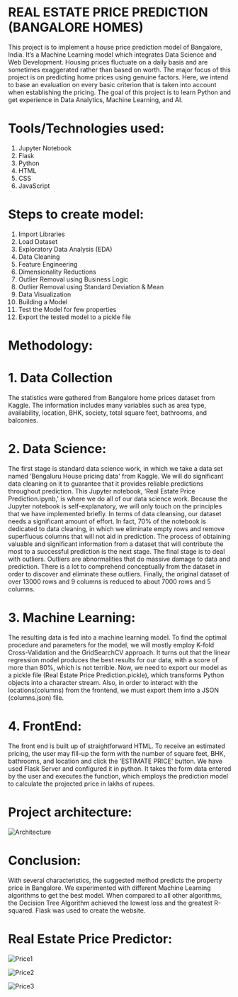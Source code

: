 # REAL ESTATE PRICE PREDICTION (BANGALORE HOMES)
  This project is to implement  a  house  price prediction  model  of  Bangalore,  India.  It’s  a  Machine Learning  model  which  integrates  Data  Science  and  Web Development.  Housing  prices  fluctuate  on  a daily  basis  and  are  sometimes  exaggerated  rather  than based  on  worth.  The  major  focus  of  this  project  is  on predicting  home  prices  using  genuine  factors.  Here,  we intend to base an evaluation on every basic criterion that is taken into account  when establishing the pricing.  The goal of this project is to learn Python and get experience in Data Analytics, Machine Learning, and AI.

# Tools/Technologies used:
1. Jupyter Notebook
2. Flask
3. Python
4. HTML
5. CSS
6. JavaScript

# Steps to create model:
1. Import Libraries
2. Load Dataset
3. Exploratory Data Analysis (EDA)
4. Data Cleaning
5. Feature Engineering
6. Dimensionality Reductions
7. Outlier Removal using Business Logic
8. Outlier Removal using Standard Deviation & Mean
9. Data Visualization
10. Building a Model
11. Test the Model for few properties
12. Export the tested model to a pickle file

# Methodology:
# 1. Data Collection
   The statistics were gathered from  Bangalore  home  prices dataset from Kaggle. The  information  includes  many  variables  such  as  area type, availability,  location, BHK, society,  total square feet, bathrooms, and balconies. 
# 2. Data Science:
   The first stage is standard data science work, in which  we take a data set named ‘Bengaluru House pricing data' from Kaggle.  We  will  do  significant  data  cleaning  on  it  to guarantee that it  provides  reliable predictions throughout prediction.  This  Jupyter notebook,  ‘Real Estate Price Prediction.ipynb,'  is  where  we  do  all  of  our data  science work.  Because  the  Jupyter notebook  is self-explanatory, we  will  only touch  on the  principles that  we have implemented  briefly.  In terms  of data  cleansing, our dataset needs a significant amount of effort. In fact, 70% of the  notebook  is  dedicated  to  data  cleaning,  in  which  we eliminate  empty  rows  and  remove  superfluous  columns that will not aid in prediction. The  process  of  obtaining  valuable  and  significant information from a dataset that will contribute the most to a successful prediction is the next stage. The  final  stage  is  to  deal with  outliers.  Outliers  are abnormalities  that  do  massive  damage  to  data  and prediction. There is a lot to comprehend conceptually from the  dataset  in  order  to  discover  and  eliminate  these outliers. Finally,  the  original  dataset  of  over 13000 rows  and  9 columns is reduced to about 7000 rows and 5 columns.
# 3. Machine Learning:
The resulting data is fed into a machine learning model. To find the optimal procedure and parameters for the model, we  will  mostly employ  K-fold  Cross-Validation  and  the GridSearchCV approach. It turns out that the linear regression model produces the best results for  our data,  with a  score of  more than  80%, which is not terrible. Now,  we  need  to  export  our  model  as  a  pickle  file (Real Estate Price Prediction.pickle),  which  transforms Python objects into  a character stream.  Also, in  order  to interact with  the locations(columns)  from  the  frontend,  we  must export them into a JSON (columns.json) file.
# 4. FrontEnd:
The  front  end  is  built  up  of  straightforward  HTML.  To receive an estimated pricing, the user may fill-up the form with  the  number  of  square  feet,  BHK,  bathrooms,  and location and click the  ‘ESTIMATE PRICE' button. We have used Flask Server and configured it  in python. It takes the form data  entered by the  user and  executes the  function, which  employs  the  prediction  model  to  calculate  the projected price in lakhs of rupees.

# Project architecture:
![Architecture](https://github.com/Navina-Murugadas/Real_Estate_Price_Prediction-BangaloreHomes_DataScience/assets/72821323/ab878f6a-0e88-47a3-8a6e-8d90d0683a27)

# Conclusion:
With  several  characteristics,  the  suggested  method predicts  the  property  price  in  Bangalore.  We experimented with  different Machine Learning algorithms to  get  the  best  model.  When  compared  to  all  other algorithms,  the  Decision  Tree  Algorithm  achieved  the lowest loss and the greatest R-squared. Flask was used to create the website.

# Real Estate Price Predictor:
![Price1](https://github.com/Navina-Murugadas/Real_Estate_Price_Prediction-BangaloreHomes_DataScience/assets/72821323/55a3a0b8-e94f-441b-80bc-60a5cc94c4a7)

![Price2](https://github.com/Navina-Murugadas/Real_Estate_Price_Prediction-BangaloreHomes_DataScience/assets/72821323/d4df08da-5135-4361-abb4-343572d26203)

![Price3](https://github.com/Navina-Murugadas/Real_Estate_Price_Prediction-BangaloreHomes_DataScience/assets/72821323/bdeefba9-88c9-41d8-9d88-41bdbd6e750c)
